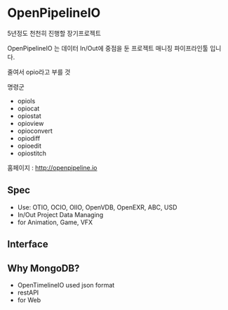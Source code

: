 # OpenPipelineIO

5년정도 천천히 진행할 장기프로젝트

OpenPipelineIO 는 데이터 In/Out에 중점을 둔 프로젝트 매니징 파이프라인툴 입니다.

줄여서 opio라고 부를 것

명령군
- opiols
- opiocat
- opiostat
- opioview
- opioconvert
- opiodiff
- opioedit
- opiostitch

홈페이지 : http://openpipeline.io

## Spec
- Use: OTIO, OCIO, OIIO, OpenVDB, OpenEXR, ABC, USD
- In/Out Project Data Managing
- for Animation, Game, VFX

## Interface


## Why MongoDB?
- OpenTimelineIO used json format
- restAPI
- for Web
